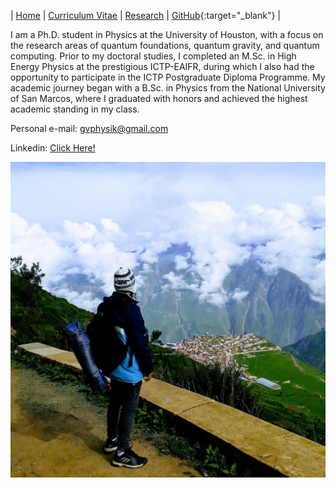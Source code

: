 | [Home](/index.md) | [Curriculum Vitae](/CurriculumVitae.md) | [Research](/Research.md) | [GitHub](https://github.com/gcvaldivia){:target="_blank"} |

I am a Ph.D. student in Physics at the University of Houston, with a focus on the research areas of quantum foundations, quantum gravity, and quantum computing. Prior to my doctoral studies, I completed an M.Sc. in High Energy Physics at the prestigious ICTP-EAIFR, during which I also had the opportunity to participate in the ICTP Postgraduate Diploma Programme. My academic journey began with a B.Sc. in Physics from the National University of San Marcos, where I graduated with honors and achieved the highest academic standing in my class.

Personal e-mail:  gvphysik@gmail.com

Linkedin: [Click Here!](https://www.linkedin.com/in/gvmphysics/)

![Gustavo](/Gustavo.JPG)

